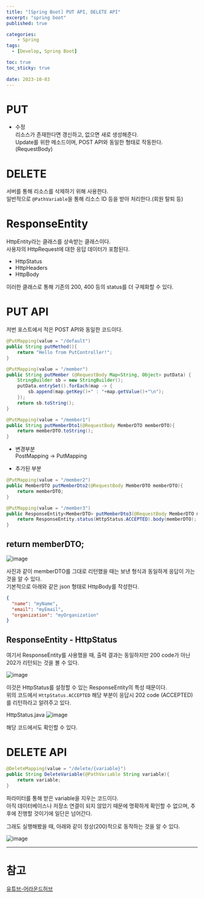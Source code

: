 ```yaml
---
title: "[Spring Boot] PUT API, DELETE API"
excerpt: "spring boot"
published: true

categories:
    - Spring
tags:
  - [Develop, Spring Boot]

toc: true
toc_sticky: true
   
date: 2023-10-03
---
```


# PUT
- 수정  
리소스가 존재한다면 갱신하고, 없으면 새로 생성해준다.  
Update를 위한 메소드이며, POST API와 동일한 형태로 작동한다. (RequestBody)  

# DELETE
서버를 통해 리소스를 삭제하기 위해 사용한다.  
일반적으로 `@PathVariable`을 통해 리소스 ID 등을 받아 처리한다.(회원 탈퇴 등)   

# ResponseEntity
HttpEntity라는 클래스를 상속받는 클래스이다.  
사용자의 HttpRequest에 대한 응답 데이터가 포함된다.  
- HttpStatus
- HttpHeaders
- HttpBody  

이러한 클래스로 통해 기존의 200, 400 등의 status를 더 구체화할 수 있다.  

# PUT API
저번 포스트에서 적은 POST API와 동일한 코드이다.  

```java
@PutMapping(value = "/default")
public String putMethod(){
    return "Hello from PutController!";
}

@PutMapping(value = "/member")
public String putMember (@RequestBody Map<String, Object> putData) {
    StringBuilder sb = new StringBuilder();
    putData.entrySet().forEach(map -> {
        sb.append(map.getKey()+" : "+map.getValue()+"\n");
    });
    return sb.toString();
}

@PutMapping(value = "/member1")
public String putMemberDto1(@RequestBody MemberDTO memberDTO){
    return memberDTO.toString();
}
```
- 변경부분  
PostMapping -> PutMapping  

- 추가된 부분  

```java
@PutMapping(value = "/member2")
public MemberDTO putMemberDto2(@RequestBody MemberDTO memberDTO){
    return memberDTO;
}

@PutMapping(value = "/member3")
public ResponseEntity<MemberDTO> putMemberDto3(@RequestBody MemberDTO memberDTO){
    return ResponseEntity.status(HttpStatus.ACCEPTED).body(memberDTO);
}
```

## return memberDTO;

![image](https://github.com/ssoxong/ssoxong.github.io/assets/112956015/40ce9565-adb3-4655-aef6-6e15e21271a9)

사진과 같이 memberDTO를 그대로 리턴했을 때는 보낸 형식과 동일하게 응답이 가는 것을 알 수 있다.  
기본적으로 아래와 같은 json 형태로 HttpBody를 작성한다.  
```json
{
  "name": "myName",
  "email": "myEmail",
  "organization": "myOrganization"
}
```

## ResponseEntity - HttpStatus

여기서 ResponseEntity를 사용했을 때, 출력 결과는 동일하지만 200 code가 아닌 202가 리턴되는 것을 볼 수 있다.  

![image](https://github.com/ssoxong/ssoxong.github.io/assets/112956015/809a0348-c430-41e6-8409-93df4cbd7aa3)

이것은 HttpStatus를 설정할 수 있는 ResponseEntity의 특성 때문이다.  
위의 코드에서 `HttpStatus.ACCEPTED` 해당 부분이 응답시 202 code (ACCEPTED)를 리턴하라고 알려주고 있다.  


HttpStatus.java
![image](https://github.com/ssoxong/ssoxong.github.io/assets/112956015/aeec41c4-e271-40c3-ae20-8c10a50ff9ab)

해당 코드에서도 확인할 수 있다. 

# DELETE API

```java
@DeleteMapping(value = "/delete/{variable}")
public String DeleteVariable(@PathVariable String variable){
    return variable;
}
```

파라미터를 통해 받은 variable을 지우는 코드이다.  
아직 데이터베이스나 저장소 연결이 되지 않았기 때문에 명확하게 확인할 수 없으며, 추후에 진행할 것이기에 일단은 넘어간다. 

그래도 실행해봤을 때, 아래와 같이 정상(200)적으로 동작하는 것을 알 수 있다. 

![image](https://github.com/ssoxong/ssoxong.github.io/assets/112956015/596a6c0f-2b28-451e-9c06-63e14bdc635a)


---

# 참고
[유튜브-어라운드허브](https://www.youtube.com/watch?v=oNSj_9mwtz4&list=PLlTylS8uB2fBOi6uzvMpojFrNe7sRmlzU&index=12)